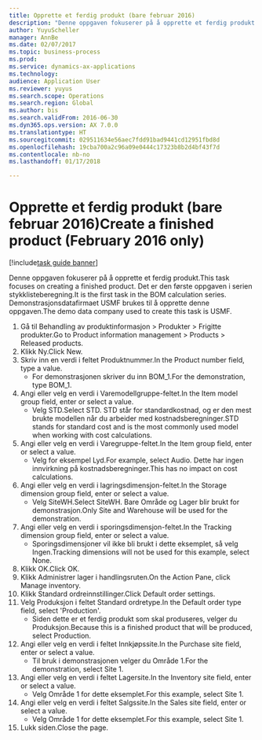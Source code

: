 ```yaml
--- 
title: Opprette et ferdig produkt (bare februar 2016)
description: "Denne oppgaven fokuserer på å opprette et ferdig produkt."
author: YuyuScheller
manager: AnnBe
ms.date: 02/07/2017
ms.topic: business-process
ms.prod: 
ms.service: dynamics-ax-applications
ms.technology: 
audience: Application User
ms.reviewer: yuyus
ms.search.scope: Operations
ms.search.region: Global
ms.author: bis
ms.search.validFrom: 2016-06-30
ms.dyn365.ops.version: AX 7.0.0
ms.translationtype: HT
ms.sourcegitcommit: 029511634e56aec7fdd91bad9441cd12951fbd8d
ms.openlocfilehash: 19cba700a2c96a09e0444c17323b8b2d4bf43f7d
ms.contentlocale: nb-no
ms.lasthandoff: 01/17/2018

---
```

# <a name="create-a-finished-product-february-2016-only"></a><span data-ttu-id="97620-103">Opprette et ferdig produkt (bare februar 2016)</span><span class="sxs-lookup"><span data-stu-id="97620-103">Create a finished product (February 2016 only)</span></span>

[!include[task guide banner](../../includes/task-guide-banner.md)]

<span data-ttu-id="97620-104">Denne oppgaven fokuserer på å opprette et ferdig produkt.</span><span class="sxs-lookup"><span data-stu-id="97620-104">This task focuses on creating a finished product.</span></span> <span data-ttu-id="97620-105">Det er den første oppgaven i serien stykklisteberegning.</span><span class="sxs-lookup"><span data-stu-id="97620-105">It is the first task in the BOM calculation series.</span></span> <span data-ttu-id="97620-106">Demonstrasjonsdatafirmaet USMF brukes til å opprette denne oppgaven.</span><span class="sxs-lookup"><span data-stu-id="97620-106">The demo data company used to create this task is USMF.</span></span>

1. <span data-ttu-id="97620-107">Gå til Behandling av produktinformasjon > Produkter > Frigitte produkter.</span><span class="sxs-lookup"><span data-stu-id="97620-107">Go to Product information management > Products > Released products.</span></span>
2. <span data-ttu-id="97620-108">Klikk Ny.</span><span class="sxs-lookup"><span data-stu-id="97620-108">Click New.</span></span>
3. <span data-ttu-id="97620-109">Skriv inn en verdi i feltet Produktnummer.</span><span class="sxs-lookup"><span data-stu-id="97620-109">In the Product number field, type a value.</span></span>
    * <span data-ttu-id="97620-110">For demonstrasjonen skriver du inn BOM_1.</span><span class="sxs-lookup"><span data-stu-id="97620-110">For the demonstration, type BOM_1.</span></span>  
4. <span data-ttu-id="97620-111">Angi eller velg en verdi i Varemodellgruppe-feltet.</span><span class="sxs-lookup"><span data-stu-id="97620-111">In the Item model group field, enter or select a value.</span></span>
    * <span data-ttu-id="97620-112">Velg STD.</span><span class="sxs-lookup"><span data-stu-id="97620-112">Select STD.</span></span> <span data-ttu-id="97620-113">STD står for standardkostnad, og er den mest brukte modellen når du arbeider med kostnadsberegninger.</span><span class="sxs-lookup"><span data-stu-id="97620-113">STD stands for standard cost and is the most commonly used model when working with cost calculations.</span></span>  
5. <span data-ttu-id="97620-114">Angi eller velg en verdi i Varegruppe-feltet.</span><span class="sxs-lookup"><span data-stu-id="97620-114">In the Item group field, enter or select a value.</span></span>
    * <span data-ttu-id="97620-115">Velg for eksempel Lyd.</span><span class="sxs-lookup"><span data-stu-id="97620-115">For example, select Audio.</span></span> <span data-ttu-id="97620-116">Dette har ingen innvirkning på kostnadsberegninger.</span><span class="sxs-lookup"><span data-stu-id="97620-116">This has no impact on cost calculations.</span></span>  
6. <span data-ttu-id="97620-117">Angi eller velg en verdi i lagringsdimensjon-feltet.</span><span class="sxs-lookup"><span data-stu-id="97620-117">In the Storage dimension group field, enter or select a value.</span></span>
    * <span data-ttu-id="97620-118">Velg SiteWH.</span><span class="sxs-lookup"><span data-stu-id="97620-118">Select SiteWH.</span></span> <span data-ttu-id="97620-119">Bare Område og Lager blir brukt for demonstrasjon.</span><span class="sxs-lookup"><span data-stu-id="97620-119">Only Site and Warehouse will be used for the demonstration.</span></span>  
7. <span data-ttu-id="97620-120">Angi eller velg en verdi i sporingsdimensjon-feltet.</span><span class="sxs-lookup"><span data-stu-id="97620-120">In the Tracking dimension group field, enter or select a value.</span></span>
    * <span data-ttu-id="97620-121">Sporingsdimensjoner vil ikke bli brukt i dette eksemplet, så velg Ingen.</span><span class="sxs-lookup"><span data-stu-id="97620-121">Tracking dimensions will not be used for this example, select None.</span></span>  
8. <span data-ttu-id="97620-122">Klikk OK.</span><span class="sxs-lookup"><span data-stu-id="97620-122">Click OK.</span></span>
9. <span data-ttu-id="97620-123">Klikk Administrer lager i handlingsruten.</span><span class="sxs-lookup"><span data-stu-id="97620-123">On the Action Pane, click Manage inventory.</span></span>
10. <span data-ttu-id="97620-124">Klikk Standard ordreinnstillinger.</span><span class="sxs-lookup"><span data-stu-id="97620-124">Click Default order settings.</span></span>
11. <span data-ttu-id="97620-125">Velg Produksjon i feltet Standard ordretype.</span><span class="sxs-lookup"><span data-stu-id="97620-125">In the Default order type field, select 'Production'.</span></span>
    * <span data-ttu-id="97620-126">Siden dette er et ferdig produkt som skal produseres, velger du Produksjon.</span><span class="sxs-lookup"><span data-stu-id="97620-126">Because this is a finished product that will be produced, select Production.</span></span>  
12. <span data-ttu-id="97620-127">Angi eller velg en verdi i feltet Innkjøpssite.</span><span class="sxs-lookup"><span data-stu-id="97620-127">In the Purchase site field, enter or select a value.</span></span>
    * <span data-ttu-id="97620-128">Til bruk i demonstrasjonen velger du Område 1.</span><span class="sxs-lookup"><span data-stu-id="97620-128">For the demonstration, select Site 1.</span></span>  
13. <span data-ttu-id="97620-129">Angi eller velg en verdi i feltet Lagersite.</span><span class="sxs-lookup"><span data-stu-id="97620-129">In the Inventory site field, enter or select a value.</span></span>
    * <span data-ttu-id="97620-130">Velg Område 1 for dette eksemplet.</span><span class="sxs-lookup"><span data-stu-id="97620-130">For this example, select Site 1.</span></span>  
14. <span data-ttu-id="97620-131">Angi eller velg en verdi i feltet Salgssite.</span><span class="sxs-lookup"><span data-stu-id="97620-131">In the Sales site field, enter or select a value.</span></span>
    * <span data-ttu-id="97620-132">Velg Område 1 for dette eksemplet.</span><span class="sxs-lookup"><span data-stu-id="97620-132">For this example, select Site 1.</span></span>  
15. <span data-ttu-id="97620-133">Lukk siden.</span><span class="sxs-lookup"><span data-stu-id="97620-133">Close the page.</span></span>


